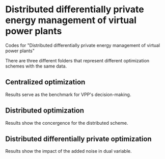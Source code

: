 # Distributed differentially private energy management of virtual power plants
Codes for "Distributed differentially private energy management of virtual power plants"

There are three different folders that represent different optimization schemes with the same data.

## Centralized optimization
Results serve as the benchmark for VPP's decision-making.

## Distributed optimization
Results show the concergence for the distributed scheme.

## Distributed differentially private optimization
Results show the impact of the added noise in dual variable.
